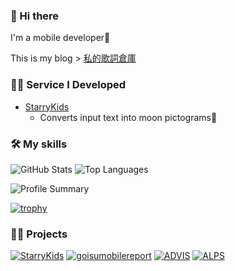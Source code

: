 ### 👋 Hi there
I'm a mobile developer🫰

This is my blog > [私的歌詞倉庫](https://blog.aespa.love/)

### 🧑‍💻 Service I Developed
- [StarryKids](https://starry-kids.soleil-luminas.com/)
  - Converts input text into moon pictograms🌝

### 🛠️ My skills
![GitHub Stats](https://github-readme-stats.vercel.app/api?username=Tatsumi0000&count_private=true&show_icons=true&theme=tokyonight)
![Top Languages](https://github-readme-stats.vercel.app/api/top-langs/?username=Tatsumi0000&layout=compact&theme=tokyonight)

![Profile Summary](https://github-profile-summary-cards.vercel.app/api/cards/profile-details?username=Tatsumi0000&theme=tokyonight)

[![trophy](https://github-profile-trophy.vercel.app/?username=Tatsumi0000&theme=onedark&column=7)](https://github.com/ryo-ma/github-profile-trophy)

### 🚶‍♀️ Projects

[![StarryKids](https://github-readme-stats.vercel.app/api/pin/?username=Tatsumi0000&repo=starry-kids)](https://github.com/Tatsumi0000/starry-kids)
[![goisumobilereport](https://github-readme-stats.vercel.app/api/pin/?username=Tatsumi0000&repo=goisumobilereport)](https://github.com/Tatsumi0000/goisumobilereport/)
[![ADVIS](https://github-readme-stats.vercel.app/api/pin/?username=katLab-MiyazakiUniv&repo=ADVIS)](https://github.com/katLab-MiyazakiUniv/ADVIS)
[![ALPS](https://github-readme-stats.vercel.app/api/pin/?username=katLab-MiyazakiUniv&repo=ALPS)](https://github.com/katLab-MiyazakiUniv/ALPS)
